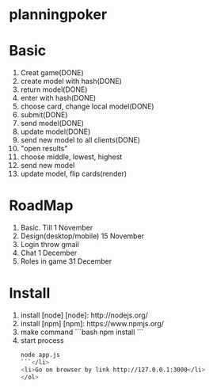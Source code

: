 planningpoker
=============

Basic
=============
<ol>
<li>Creat game(DONE)</li>
<li>create model with hash(DONE)</li>
<li>return model(DONE)</li>
<li>enter with hash(DONE)</li>
<li>choose card, change local model(DONE)</li>
<li>submit(DONE)</li>
<li>send model(DONE)</li>
<li>update model(DONE)</li>
<li>send new model to all clients(DONE)</li>
<li>"open results"</li>
<li>choose middle, lowest, highest</li>
<li>send new model</li>
<li>update model, flip cards(render)</li>
</ol>

RoadMap
=============
<ol>
<li>Basic. Till 1 November</li>
<li>Design(desktop/mobile) 15 November</li>
<li>Login throw gmail</li>
<li>Chat 1 December</li>
<li>Roles in game 31 December </li>
</ol>
 

Install
=============
<ol>
<li>install [node]
[node]: http://nodejs.org/</li>
<li>install [npm]
[npm]: https://www.npmjs.org/</li>
<li>make command
```bash
npm install
```</li>
<li>start process

```bash
node app.js
```</li>
<li>Go on browser by link http://127.0.0.1:3000</li>
</ol>

